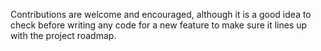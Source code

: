 Contributions are welcome and encouraged, although it is a good idea to check before writing any code for a new feature to make sure it lines up with the project roadmap.
